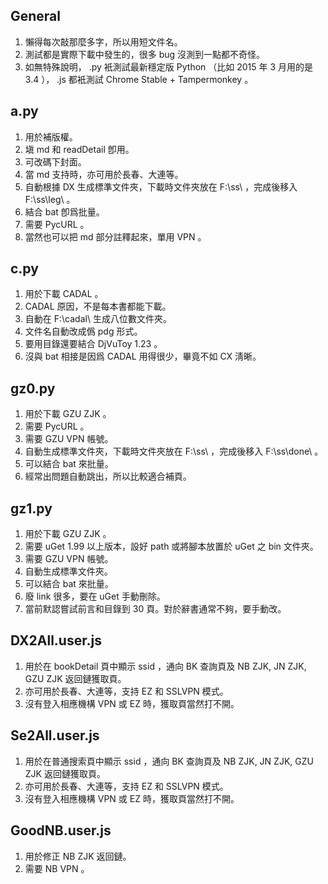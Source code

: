 ## General
1. 懶得每次敲那麼多字，所以用短文件名。
2. 測試都是實際下載中發生的，很多 bug 沒測到一點都不奇怪。
3. 如無特殊說明， .py 衹測試最新穩定版 Python （比如 2015 年 3 月用的是 3.4 ）， .js 都衹測試 Chrome Stable + Tampermonkey 。

## a.py
1. 用於補版權。
2. 塡 md 和 readDetail 卽用。
3. 可改碼下封面。
4. 當 md 支持時，亦可用於長春、大連等。
5. 自動根據 DX 生成標準文件夾，下載時文件夾放在 F:\\ss\\ ，完成後移入 F:\\ss\\leg\\ 。
6. 結合 bat 卽爲批量。
7. 需要 PycURL 。
8. 當然也可以把 md 部分註釋起來，單用 VPN 。

## c.py
1. 用於下載 CADAL 。
2. CADAL 原因，不是每本書都能下載。
3. 自動在 F:\\cadal\\ 生成八位數文件夾。
4. 文件名自動改成僞 pdg 形式。
5. 要用目錄還要結合 DjVuToy 1.23 。
6. 沒與 bat 相接是因爲 CADAL 用得很少，畢竟不如 CX 淸晰。

## gz0.py
1. 用於下載 GZU ZJK 。
2. 需要 PycURL 。
3. 需要 GZU VPN 帳號。
4. 自動生成標準文件夾，下載時文件夾放在 F:\\ss\\ ，完成後移入 F:\\ss\\done\\ 。
5. 可以結合 bat 來批量。
6. 經常出問題自動跳出，所以比較適合補頁。

## gz1.py
1. 用於下載 GZU ZJK 。
2. 需要 uGet 1.99 以上版本，設好 path 或將腳本放置於 uGet 之 bin 文件夾。
3. 需要 GZU VPN 帳號。
4. 自動生成標準文件夾。
5. 可以結合 bat 來批量。
6. 廢 link 很多，要在 uGet 手動刪除。
7. 當前默認嘗試前言和目錄到 30 頁。對於辭書通常不夠，要手動改。

## DX2All.user.js
1. 用於在 bookDetail 頁中顯示 ssid ，通向 BK 查詢頁及 NB ZJK, JN ZJK, GZU ZJK 返回鏈獲取頁。
2. 亦可用於長春、大連等，支持 EZ 和 SSLVPN 模式。
3. 沒有登入相應機構 VPN 或 EZ 時，獲取頁當然打不開。

## Se2All.user.js
1. 用於在普通搜索頁中顯示 ssid ，通向 BK 查詢頁及 NB ZJK, JN ZJK, GZU ZJK 返回鏈獲取頁。
2. 亦可用於長春、大連等，支持 EZ 和 SSLVPN 模式。
3. 沒有登入相應機構 VPN 或 EZ 時，獲取頁當然打不開。

## GoodNB.user.js
1. 用於修正 NB ZJK 返回鏈。
2. 需要 NB VPN 。